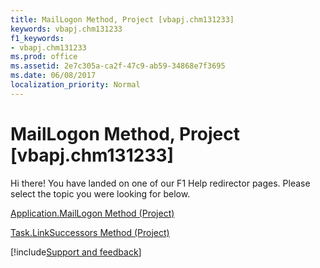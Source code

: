 ```yaml
---
title: MailLogon Method, Project [vbapj.chm131233]
keywords: vbapj.chm131233
f1_keywords:
- vbapj.chm131233
ms.prod: office
ms.assetid: 2e7c305a-ca2f-47c9-ab59-34868e7f3695
ms.date: 06/08/2017
localization_priority: Normal
---
```



# MailLogon Method, Project [vbapj.chm131233]

Hi there! You have landed on one of our F1 Help redirector pages. Please select the topic you were looking for below.

[Application.MailLogon Method (Project)](http://msdn.microsoft.com/library/0047a6ea-ea36-498c-e744-c4c88a08baae%28Office.15%29.aspx)

[Task.LinkSuccessors Method (Project)](http://msdn.microsoft.com/library/397fff8c-3ff3-4725-2938-fdaecddf624b%28Office.15%29.aspx)

[!include[Support and feedback](~/includes/feedback-boilerplate.md)]